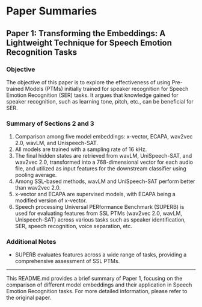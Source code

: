 # Paper Summaries

## Paper 1: Transforming the Embeddings: A Lightweight Technique for Speech Emotion Recognition Tasks

### Objective
The objective of this paper is to explore the effectiveness of using Pre-trained Models (PTMs) initially trained for speaker recognition for Speech Emotion Recognition (SER) tasks. It argues that knowledge gained for speaker recognition, such as learning tone, pitch, etc., can be beneficial for SER.

### Summary of Sections 2 and 3
1. Comparison among five model embeddings: x-vector, ECAPA, wav2vec 2.0, wavLM, and Unispeech-SAT.
2. All models are trained with a sampling rate of 16 kHz.
3. The final hidden states are retrieved from wavLM, UniSpeech-SAT, and wav2vec 2.0, transformed into a 768-dimensional vector for each audio file, and utilized as input features for the downstream classifier using pooling average.
4. Among SSL-based methods, wavLM and UniSpeech-SAT perform better than wav2vec 2.0.
5. x-vector and ECAPA are supervised models, with ECAPA being a modified version of x-vector.
6. Speech processing Universal PERformance Benchmark (SUPERB) is used for evaluating features from SSL PTMs (wav2vec 2.0, wavLM, Unispeech-SAT) across various tasks such as speaker identification, SER, speech recognition, voice separation, etc.

### Additional Notes
- SUPERB evaluates features across a wide range of tasks, providing a comprehensive assessment of SSL PTMs.

---

This README.md provides a brief summary of Paper 1, focusing on the comparison of different model embeddings and their application in Speech Emotion Recognition tasks. For more detailed information, please refer to the original paper.
